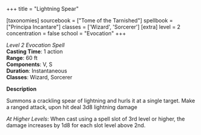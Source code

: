 +++
title = "Lightning Spear"

[taxonomies]
sourcebook = ["Tome of the Tarnished"]
spellbook = ["Principa Incantare"]
classes = ['Wizard', 'Sorcerer']
[extra]
level = 2
concentration = false
school = "Evocation"
+++

*Level 2 Evocation Spell*  
**Casting Time**: 1 action  
**Range**: 60 ft  
**Components**: V, S  
**Duration**: Instantaneous  
**Classes**: Wizard, Sorcerer  

**Description**


Summons a crackling spear of lightning and hurls it at a single target. Make a ranged attack, upon hit deal 3d8 lightning damage



_At Higher Levels_: When cast using a spell slot of 3rd level or higher, the damage increases by 1d8 for each slot level above 2nd.
